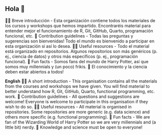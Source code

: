 ## Hola 👋

🙋‍♀️ Breve introducción - Esta organización contiene todos los materiales de los cursos y workshops que hemos impartido. Encontraréis material para entender mejor el funcionamiento de R, Git, GitHub, Quarto, programación funcional, etc.
🌈 Contribution guidelines - Todas las preguntas y sugerencias son bienvenidas! Todo el mundo es bienvenido a participar en esta organización si así lo desea.
👩‍💻 Useful resources - Todo el material está organizado en repositorios. Algunos repositorios son más genéricos (p. ej., ciencia de datos) y otros más específicos (p. ej., programación funcional).
🍿 Fun facts - Somos fans del mundo de Harry Potter, así que somos muy millennials y (un poco) frikis.
🧙 El conocimiento y la ciencia deben estar abiertos a todos!

**English**
🙋‍♀️ A short introduction - This organisation contains all the materials from the courses and workshops we have given. You will find material to better understand how R, Git, GitHub, Quarto, functional programming, etc. work.
🌈 Contribution guidelines - All questions and suggestions are welcome! Everyone is welcome to participate in this organisation if they wish to do so.
👩‍💻 Useful resources - All material is organised in repositories. Some repositories are more generic (e.g. data science) and others more specific (e.g. functional programming).
🍿 Fun facts - We are fan of the Wizarding World of Harry Potter so we are very millennials and (a little bit) nerdy.
🧙 Knowledge and science must be open to everyone!


